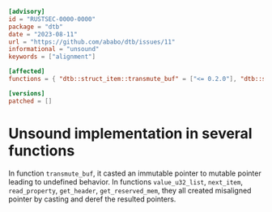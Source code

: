 ```toml
[advisory]
id = "RUSTSEC-0000-0000"
package = "dtb"
date = "2023-08-11"
url = "https://github.com/ababo/dtb/issues/11"
informational = "unsound"
keywords = ["alignment"]

[affected]
functions = { "dtb::struct_item::transmute_buf" = ["<= 0.2.0"], "dtb::struct_item::value_u32_list" = ["<= 0.2.0"], "dtb::reader::next_item" = ["<= 0.2.0"], "dtb::reader::read_property" = ["<= 0.2.0"], "dtb::reader::get_header" = ["<= 0.2.0"], "dtb::writer::get_reserved_mem" = ["<= 0.2.0"] }

[versions]
patched = []
```

# Unsound implementation in several functions
In function `transmute_buf`, it casted an immutable pointer to mutable pointer leading to undefined behavior. In functions `value_u32_list`, `next_item`, `read_property`, `get_header`, `get_reserved_mem`, they all created misaligned pointer by casting and deref the resulted pointers.